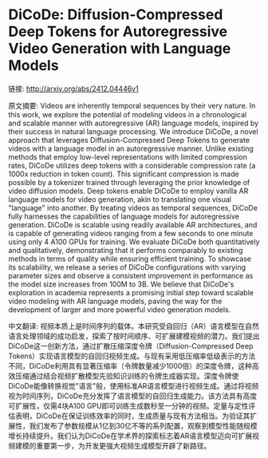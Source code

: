 # DiCoDe: Diffusion-Compressed Deep Tokens for Autoregressive Video Generation with Language Models

链接: http://arxiv.org/abs/2412.04446v1

原文摘要:
Videos are inherently temporal sequences by their very nature. In this work,
we explore the potential of modeling videos in a chronological and scalable
manner with autoregressive (AR) language models, inspired by their success in
natural language processing. We introduce DiCoDe, a novel approach that
leverages Diffusion-Compressed Deep Tokens to generate videos with a language
model in an autoregressive manner. Unlike existing methods that employ
low-level representations with limited compression rates, DiCoDe utilizes deep
tokens with a considerable compression rate (a 1000x reduction in token count).
This significant compression is made possible by a tokenizer trained through
leveraging the prior knowledge of video diffusion models. Deep tokens enable
DiCoDe to employ vanilla AR language models for video generation, akin to
translating one visual "language" into another. By treating videos as temporal
sequences, DiCoDe fully harnesses the capabilities of language models for
autoregressive generation. DiCoDe is scalable using readily available AR
architectures, and is capable of generating videos ranging from a few seconds
to one minute using only 4 A100 GPUs for training. We evaluate DiCoDe both
quantitatively and qualitatively, demonstrating that it performs comparably to
existing methods in terms of quality while ensuring efficient training. To
showcase its scalability, we release a series of DiCoDe configurations with
varying parameter sizes and observe a consistent improvement in performance as
the model size increases from 100M to 3B. We believe that DiCoDe's exploration
in academia represents a promising initial step toward scalable video modeling
with AR language models, paving the way for the development of larger and more
powerful video generation models.

中文翻译:
视频本质上是时间序列的载体。本研究受自回归（AR）语言模型在自然语言处理领域的成功启发，探索了按时间顺序、可扩展建模视频的潜力。我们提出DiCoDe这一创新方法，通过扩散压缩深度令牌（Diffusion-Compressed Deep Tokens）实现语言模型的自回归视频生成。与现有采用低压缩率低级表示的方法不同，DiCoDe利用具有显著压缩率（令牌数量减少1000倍）的深度令牌，这种高效压缩通过结合视频扩散模型先验知识训练的令牌生成器实现。深度令牌使DiCoDe能像转换视觉"语言"般，使用标准AR语言模型进行视频生成。通过将视频视为时间序列，DiCoDe充分发挥了语言模型的自回归生成能力。该方法具有高度可扩展性，仅需4块A100 GPU即可训练生成数秒至一分钟的视频。定量与定性评估表明，DiCoDe在保证训练效率的同时，生成质量与现有方法相当。为验证其扩展性，我们发布了参数规模从1亿到30亿不等的系列配置，观察到模型性能随规模增长持续提升。我们认为DiCoDe在学术界的探索标志着AR语言模型迈向可扩展视频建模的重要第一步，为开发更强大视频生成模型开辟了新路径。
